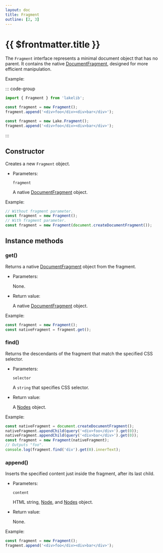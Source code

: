 ```yaml
---
layout: doc
title: Fragment
outline: [2, 3]
---
```


# {{ $frontmatter.title }}

The `Fragment` interface represents a minimal document object that has no parent. It contains the native [DocumentFragment](https://developer.mozilla.org/en-US/docs/Web/API/DocumentFragment), designed for more efficient manipulation.

Example:

::: code-group

```js [npm]
import { Fragment } from 'lakelib';

const fragment = new Fragment();
fragment.append('<div>foo</div><div>bar</div>');
```

```js [CDN]
const fragment = new Lake.Fragment();
fragment.append('<div>foo</div><div>bar</div>');
```

:::


## Constructor

Creates a new `Fragment` object.

* Parameters:

  `fragment` <Badge type="info" text="Optional" />

  A native [DocumentFragment](https://developer.mozilla.org/en-US/docs/Web/API/DocumentFragment) object.

Example:

```js
// Without fragment parameter.
const fragment = new Fragment();
// With fragment parameter.
const fragment = new Fragment(document.createDocumentFragment());
```


## Instance methods

### get()

Returns a native [DocumentFragment](https://developer.mozilla.org/en-US/docs/Web/API/DocumentFragment) object from the fragment.

* Parameters:

  None.

* Return value:

  A native [DocumentFragment](https://developer.mozilla.org/en-US/docs/Web/API/DocumentFragment) object.

Example:

```js
const fragment = new Fragment();
const nativeFragment = fragment.get();
```


### find()

Returns the descendants of the fragment that match the specified CSS selector.

* Parameters:

  `selector`

  A `string` that specifies CSS selector.

* Return value:

  A [Nodes](/reference/nodes.md) object.

Example:

```js
const nativeFragment = document.createDocumentFragment();
nativeFragment.appendChild(query('<div>foo</div>').get(0));
nativeFragment.appendChild(query('<div>bar</div>').get(0));
const fragment = new Fragment(nativeFragment);
// Outputs "foo".
console.log(fragment.find('div').get(0).innerText);
```


### append()

Inserts the specified content just inside the fragment, after its last child.

* Parameters:

  `content`

  HTML string, [Node](https://developer.mozilla.org/en-US/docs/Web/API/Node), and [Nodes](/reference/nodes.md) object.

* Return value:

  None.

Example:

```js
const fragment = new Fragment();
fragment.append('<div>foo</div><div>bar</div>');
```
